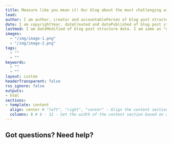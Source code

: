 ```yaml
---
title: Measure like you mean it! Our blog about the most challenging aspects of cyber security performance.
lead: 
author: I am author, creator and accountablePerson of blog post structure data. I come from config.toml if not specified here
date: I am copyrightYear, dateCreated and datePublished of blog post structure data
lastmod: I am dateModified of blog post structure data. I am same as "date" if not specified. 
images:
  - "/img/image-1.png"
  - "/img/image-2.png"
tags:
  - ""
  - ""
keywords:
  - ""
  - ""
layout: custom
headerTransparent: false
rss_ignore: false
outputs: 
- html
sections:
- template: content
  align: center # "left", "right", "center" - Align the content section
  columns: 8 # 6 - 12 - Set the width of the content section based on a 12 column grid
---
```

## Got questions? Need help?

